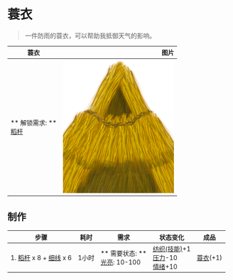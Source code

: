 # 蓑衣  
> 一件防雨的蓑衣，可以帮助我抵御天气的影响。  
  
  蓑衣  |   图片   
 ----  |  ----:   
 ** 解锁需求: **<br>[稻杆](RiceStraw.md)  |  <img decoding="async" src="Sprite/StrawCape.png" href="a.md" style="max-width:300px;max-height:300px;">   
  
## 制作  
步骤  |  耗时  |  需求  |  状态变化  |  成品  
----  |  ----  |  ----  |  ----  |  ----  
1. [稻杆](RiceStraw.md) x 8 + [细线](CordFiber.md) x 6  |  1小时  |  ** 需要状态: **<br>[光亮](Light.md): 10-100  |  [纺织(技能)](Skill_Tailoring.md)+1<br>[压力](Stress.md)-10<br>[情绪](Morale.md)+10  |  [蓑衣](StrawCape.md)(+1)  


<script>document.title="蓑衣 - 卡牌生存百科 Card Survival Wiki";</script>
